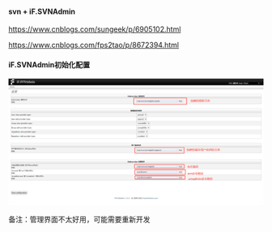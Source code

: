 #### svn + iF.SVNAdmin

https://www.cnblogs.com/sungeek/p/6905102.html

https://www.cnblogs.com/fps2tao/p/8672394.html


#### iF.SVNAdmin初始化配置
![1](images/setting.png)



备注：管理界面不太好用，可能需要重新开发